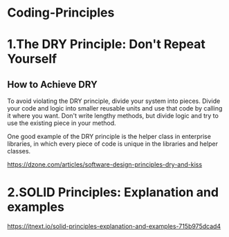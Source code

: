 # Coding-Principles


1.The DRY Principle: Don't Repeat Yourself
===
How to Achieve DRY
--
To avoid violating the DRY principle, divide your system into pieces. Divide your code and logic into smaller reusable units and use that code by calling it where you want. Don't write lengthy methods, but divide logic and try to use the existing piece in your method.

One good example of the DRY principle is the helper class in enterprise libraries, in which every piece of code is unique in the libraries and helper classes.

https://dzone.com/articles/software-design-principles-dry-and-kiss

2.SOLID Principles: Explanation and examples
===
https://itnext.io/solid-principles-explanation-and-examples-715b975dcad4
